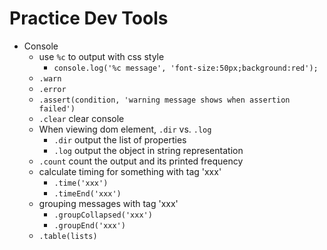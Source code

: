 # Practice Dev Tools

- Console
  - use `%c` to output with css style 
    - `console.log('%c message', 'font-size:50px;background:red');`
  - `.warn`
  - `.error`
  - `.assert(condition, 'warning message shows when assertion failed')`
  - `.clear` clear console
  - When viewing dom element, `.dir` vs. `.log` 
    - `.dir` output the list of properties
    - `.log` output the object in string representation
  - `.count` count the output and its printed frequency
  - calculate timing for something with tag 'xxx'
    - `.time('xxx')`
    - `.timeEnd('xxx')`
  - grouping messages with tag 'xxx'
    - `.groupCollapsed('xxx')`
    - `.groupEnd('xxx')`
  - `.table(lists)`
